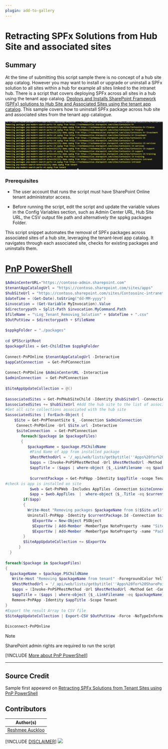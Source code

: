 ```yaml
---
plugin: add-to-gallery
---
```


# Retracting SPFx Solutions from Hub Site and associated sites

## Summary

At the time of submitting this script sample there is no concept of a hub site app catalog. However you may want to install or upgrade or uninstall a SPFx solution to all sites within a hub for example all sites linked to the intranet hub.  There is a script that covers deploying SPFx across all sites in a hub using the tenant app catalog. [Deploys and Installs SharePoint Framework (SPFx) solutions to Hub Site and Associated Sites using the tenant app catalog](../spo-deploy-install-update-spfx-hubsiteassociatedsites-tenantappcatalog/README.md). This sample covers how to uninstall SPFx package across hub site and associated sites from the tenant app catalogue. 

![Example Screenshot](assets/example.png)

### Prerequisites

- The user account that runs the script must have SharePoint Online tenant administrator access.

- Before running the script, edit the script and update the variable values in the Config Variables section, such as Admin Center URL, Hub Site URL, the CSV output file path and alternatively the sppkg packages Folder. 

This script snippet automates the removal of SPFx packages across associated sites of a hub site, leveraging the tenant-level app catalog. It navigates through each associated site, checks for existing packages and uninstalls them. 

# [PnP PowerShell](#tab/pnpps)

```powershell
$AdminCenterURL="https://contoso-admin.sharepoint.com"
$tenantAppCatalogUrl = "https://contoso.sharepoint.com/sites/apps"
$hubSiteUrl = "https://contoso.sharepoint.com/sites/Contosoinc-intranet"
$dateTime = (Get-Date).toString("dd-MM-yyyy")
$invocation = (Get-Variable MyInvocation).Value
$directorypath = Split-Path $invocation.MyCommand.Path
$fileName = "\Log_Tenant_Removing_Solution" + $dateTime + ".csv"
$OutPutView = $directorypath + $fileName
 
$sppkgFolder = "./packages"
 
cd $PSScriptRoot
$packageFiles = Get-ChildItem $sppkgFolder
 
Connect-PnPOnline $tenantAppCatalogUrl -Interactive
$appCatConnection  = Get-PnPConnection
 
Connect-PnPOnline $AdminCenterURL -Interactive
$adminConnection  = Get-PnPConnection
 
$SiteAppUpdateCollection = @()

$associatedSites = Get-PnPHubSiteChild -Identity $hubSiteUrl -Connection $adminConnection
$associatedSites += $hubSiteUrl #Add the hub site to the list of associated sites
#Get all site collections associated with the hub site
$associatedSites | ForEach-Object {
    $Site = Get-PnPTenantSite $_ -Connection $adminConnection
     Connect-PnPOnline -Url $Site.url -Interactive
     $siteConnection  = Get-PnPConnection
       foreach($package in $packageFiles)
       {
          $packageName = $package.PSChildName    
           #Find Name of app from installed package
           $RestMethodUrl = '/_api/web/lists/getbytitle(''Apps%20for%20SharePoint'')/items?$select=Title,LinkFilename'
           $apps = (Invoke-PnPSPRestMethod -Url $RestMethodUrl -Method Get -Connection $appCatConnection).Value
           $appTitle = ($apps | where-object {$_.LinkFilename -eq $packageName} | Select-Object Title).Title
        
           $currentPackage = Get-PnPApp -Identity $appTitle -scope Tenant
#check is app is installed on site
           $web = Get-PnPWeb -Includes AppTiles -Connection $siteConnection
           $app = $web.AppTiles  |  where-object {$_.Title -eq $currentPackage.Title }
        if($app)
        {
          Write-Host "Removing packages $packageName from $($Site.url)" -ForegroundColor Yellow     
          Uninstall-PnPApp -Identity $currentPackage.Id -Connection $siteConnection
            $ExportVw = New-Object PSObject
            $ExportVw | Add-Member -MemberType NoteProperty -name "Site URL" -value $Site.url  
            $ExportVw | Add-Member -MemberType NoteProperty -name "Package Name" -value $packageName
        }
        $SiteAppUpdateCollection += $ExportVw     
      }     
  }

foreach($package in $packageFiles)
{
  $packageName = $package.PSChildName
   Write-Host "Removing $packageName from tenant" -ForegroundColor Yellow
   $RestMethodUrl = '/_api/web/lists/getbytitle(''Apps%20for%20SharePoint'')/items?$select=Title,LinkFilename'
   $apps = (Invoke-PnPSPRestMethod -Url $RestMethodUrl -Method Get -Connection $appCatConnection).Value
   $appTitle = ($apps | where-object {$_.LinkFilename -eq $packageName} | select Title).Title
   Remove-PnPApp -Identity $appTitle -Scope Tenant
}
#Export the result Array to CSV file
$SiteAppUpdateCollection | Export-CSV $OutPutView -Force -NoTypeInformation
 
Disconnect-PnPOnline
```

> [!Note]
> SharePoint admin rights are required to run the script

[!INCLUDE [More about PnP PowerShell](../../docfx/includes/MORE-PNPPS.md)]

***

## Source Credit

Sample first appeared on [Retracting SPFx Solutions from Tenant Sites using PnP PowerShell](https://reshmeeauckloo.com/posts/powershell-retract-spfx-from-sites-tenant/)

## Contributors

| Author(s) |
|-----------|
| [Reshmee Auckloo](https://github.com/reshmee011) |


[!INCLUDE [DISCLAIMER](../../docfx/includes/DISCLAIMER.md)]
<img src="https://m365-visitor-stats.azurewebsites.net/script-samples/scripts/spo-uninstall-spfx-hubsiteassociatedsites-tenantappcatalog" aria-hidden="true" />
